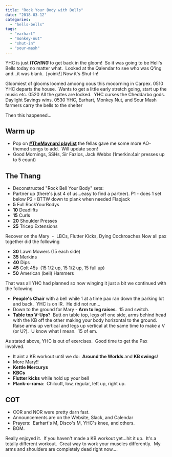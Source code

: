 ```yaml
---
title: "Rock Your Body with Bells"
date: "2018-03-12"
categories: 
  - "hells-bells"
tags: 
  - "earhart"
  - "monkey-nut"
  - "shut-in"
  - "sour-mash"
---
```


YHC is just _**ITCHING**_ to get back in the gloom!  So it was going to be Hell's Bells today no matter what.  Looked at the Qalendar to see who was Q'ing and...it was blank.  \[yoink!\] Now it's Shut-In!

Gloomiest of glooms loomed amoong oous this mooorning in Carpex. 0510 YHC departs the house.  Wants to get a little early stretch going, start up the music etc. 0520 All the gates are locked.  YHC curses the Cheddarbo gods.  Daylight Savings wins. 0530 YHC, Earhart, Monkey Nut, and Sour Mash farmers carry the bells to the shelter

Then this happened...

## Warm up

- Pop on **[#TheMaynard playlist](https://open.spotify.com/user/fourpex/playlist/3j201iV13ODIqvCAw3W80K?si=N2RIEDhOQPa8qkuz9iOABQ)** the fellas gave me some more AO-themed songs to add.  Will update soon!
- Good Mornings, SSHs, Sir Fazios, Jack Webbs (1merkin:4air presses up to 5 count)

## The Thang

- Deconstructed "Rock Bell Your Body" sets:
- Partner up (there's just 4 of us...easy to find a partner). P1 - does 1 set below P2 - BTTW down to plank when needed Flapjack
- **5** Full RockYourBodys
- **10** Deadlifts
- **15** Curls
- **20** Shoulder Presses
- **25** Tricep Extensions

Recover on the Mary  -  LBCs, Flutter Kicks, Dying Cockroaches Now all pax together did the following

- **30** Lawn Mowers (15 each side)
- **35** Merkins
- **40** Dips
- **45** Colt 45s  (15 1/2 up, 15 1/2 up, 15 full up)
- **50** American (bell) Hammers

That was all YHC had planned so now winging it just a bit we continued with the following

- **People's Chair** with a bell while 1 at a time pax ran down the parking lot and back.  YHC is on IR.  He did not run...
- Down to the ground for Mary - **Arm to leg raises**.  15 and switch.
- **Table top V-Ups**?  Butt on table top, legs off one side, arms behind head with the KB off the other making your body horizontal to the ground.  Raise arms up vertical and legs up vertical at the same time to make a V (or U?).  U know what I mean.  15 of em.

As stated above, YHC is out of exercises.  Good time to get the Pax involved.

- It aint a KB workout until we do:  **Around the Worlds** and **KB swings**!
- More Mary!!
- **Kettle Mercurys**
- **KBCs**
- **Flutter kicks** while hold up your bell
- **Plank-o-rama**:  Chilcutt, low, regular, left up, right up.

## COT

- COR and NOR were pretty darn fast.
- Announcements are on the Website, Slack, and Calendar
- Prayers:  Earhart's M, Disco's M, YHC's knee, and others.
- BOM.

Really enjoyed it.  If you haven't made a KB workout yet...hit it up.  It's a totally different workout.  Great way to work your muscles differently.  My arms and shoulders are completely dead right now....
